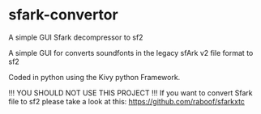 # sfark-convertor
A simple GUI Sfark decompressor to sf2

A simple GUI for converts soundfonts in the legacy sfArk v2 file format to sf2

Coded in python using the Kivy python Framework.

!!! YOU SHOULD NOT USE THIS PROJECT !!! If you want to convert Sfark file to sf2 please take a look at this: 
https://github.com/raboof/sfarkxtc

